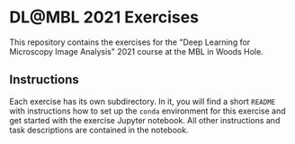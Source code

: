# DL@MBL 2021 Exercises

This repository contains the exercises for the "Deep Learning for Microscopy
Image Analysis" 2021 course at the MBL in Woods Hole.

## Instructions

Each exercise has its own subdirectory. In it, you will find a short `README`
with instructions how to set up the `conda` environment for this exercise and
get started with the exercise Jupyter notebook. All other instructions and task
descriptions are contained in the notebook.
